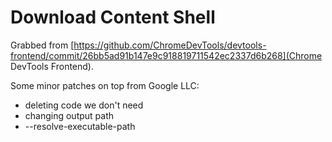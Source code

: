 # Download Content Shell

Grabbed from [https://github.com/ChromeDevTools/devtools-frontend/commit/26bb5ad91b147e9c918819711542ec2337d6b268](Chrome DevTools Frontend).

Some minor patches on top from Google LLC:

* deleting code we don't need
* changing output path
* --resolve-executable-path
